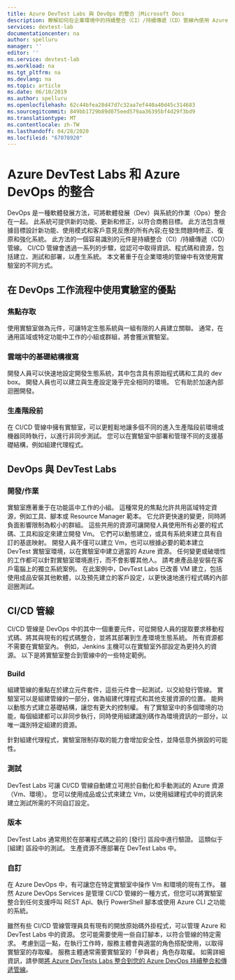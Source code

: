 ```yaml
---
title: Azure DevTest Labs 與 DevOps 的整合 |Microsoft Docs
description: 瞭解如何在企業環境中的持續整合（CI）/持續傳遞（CD）管線內使用 Azure DevTest Labs 的實驗室。
services: devtest-lab
documentationcenter: na
author: spelluru
manager: ''
editor: ''
ms.service: devtest-lab
ms.workload: na
ms.tgt_pltfrm: na
ms.devlang: na
ms.topic: article
ms.date: 06/10/2019
ms.author: spelluru
ms.openlocfilehash: 62c44bfea28d47d7c32aa7ef440a40d45c314683
ms.sourcegitcommit: 849bb1729b89d075eed579aa36395bf4d29f3bd9
ms.translationtype: MT
ms.contentlocale: zh-TW
ms.lasthandoff: 04/28/2020
ms.locfileid: "67078920"
---
```

# <a name="integration-of-azure-devtest-labs-and-azure-devops"></a>Azure DevTest Labs 和 Azure DevOps 的整合
DevOps 是一種軟體發展方法，可將軟體發展（Dev）與系統的作業（Ops）整合在一起。 此系統可提供新的功能、更新和修正，以符合商務目標。 此方法包含根據目標設計新功能、使用模式和客戶意見反應的所有內容;在發生問題時修正、復原和強化系統。 此方法的一個容易識別的元件是持續整合（CI）/持續傳遞（CD）管線。 CI/CD 管線會透過一系列的步驟，從認可中取得資訊、程式碼和資源，包括建立、測試和部署，以產生系統。 本文著重于在企業環境的管線中有效使用實驗室的不同方式。 

## <a name="benefits-of-using-labs-in-devops-workflow"></a>在 DevOps 工作流程中使用實驗室的優點 

### <a name="focused-access"></a>焦點存取 
使用實驗室做為元件，可讓特定生態系統與一組有限的人員建立關聯。 通常，在通用區域或特定功能中工作的小組或群組，將會獲派實驗室。   

### <a name="infrastructure-replication-in-the-cloud"></a>雲端中的基礎結構複寫 
開發人員可以快速地設定開發生態系統，其中包含具有原始程式碼和工具的 dev box。 開發人員也可以建立與生產設定幾乎完全相同的環境。 它有助於加速內部迴圈開發。 

### <a name="pre-production"></a>生產階段前 
在 CI/CD 管線中擁有實驗室，可以更輕鬆地讓多個不同的進入生產階段前環境或機器同時執行，以進行非同步測試。 您可以在實驗室中部署和管理不同的支援基礎結構，例如組建代理程式。 

## <a name="devops-with-devtest-labs"></a>DevOps 與 DevTest Labs 

### <a name="development--operation"></a>開發/作業 
實驗室應著重于在功能區中工作的小組。 這種常見的焦點允許共用區域特定資源，例如工具、腳本或 Resource Manager 範本。 它允許更快速的變更，同時將負面影響限制為較小的群組。 這些共用的資源可讓開發人員使用所有必要的程式碼、工具和設定來建立開發 Vm。 它們可以動態建立，或具有系統來建立具有自訂的基底映射。 開發人員不僅可以建立 Vm，也可以根據必要的範本建立 DevTest 實驗室環境，以在實驗室中建立適當的 Azure 資源。 任何變更或破壞性的工作都可以針對實驗室環境進行，而不會影響其他人。 請考慮產品是安裝在客戶電腦上的獨立系統案例。 在此案例中，DevTest Labs 已改善 VM 建立，包括使用成品安裝其他軟體，以及預先建立的客戶設定，以更快速地進行程式碼的內部迴圈測試。 
  
## <a name="cicd-pipeline"></a>CI/CD 管線 
CI/CD 管線是 DevOps 中的其中一個重要元件，可從開發人員的提取要求移動程式碼、將其與現有的程式碼整合，並將其部署到生產環境生態系統。 所有資源都不需要在實驗室內。 例如，Jenkins 主機可以在實驗室外部設定為更持久的資源。 以下是將實驗室整合到管線中的一些特定範例。 

### <a name="build"></a>Build 
組建管線的重點在於建立元件套件，這些元件會一起測試，以交給發行管線。 實驗室可以是組建管線的一部分，做為組建代理程式和其他支援資源的位置。 能夠以動態方式建立基礎結構，讓您有更大的控制權。 有了實驗室中的多個環境的功能，每個組建都可以非同步執行，同時使用組建識別碼作為環境資訊的一部分，以唯一識別特定組建的資源。   

針對組建代理程式，實驗室限制存取的能力會增加安全性，並降低意外損毀的可能性。  

### <a name="test"></a>測試 
DevTest Labs 可讓 CI/CD 管線自動建立可用於自動化和手動測試的 Azure 資源（Vm、環境）。 您可以使用成品或公式來建立 Vm，以使用組建程式中的資訊來建立測試所需的不同自訂設定。   

### <a name="release"></a>版本 
DevTest Labs 通常用於在部署程式碼之前的 [發行] 區段中進行驗證。 這類似于 [組建] 區段中的測試。 生產資源不應部署在 DevTest Labs 中。 

### <a name="customization"></a>自訂 
在 Azure DevOps 中，有可讓您在特定實驗室中操作 Vm 和環境的現有工作。 雖然 Azure DevOps Services 是管理 CI/CD 管線的一種方式，但您可以將實驗室整合到任何支援呼叫 REST Api、執行 PowerShell 腳本或使用 Azure CLI 之功能的系統。 

雖然有些 CI/CD 管線管理員具有現有的開放原始碼外掛程式，可以管理 Azure 和 DevTest Labs 中的資源。 您可能需要使用一些自訂腳本，以符合管線的特定需求。  考慮到這一點，在執行工作時，服務主體會與適當的角色搭配使用，以取得實驗室的存取權。 服務主體通常需要實驗室的「參與者」角色存取權。 如需詳細資訊，請參閱[將 Azure DevTests Labs 整合到您的 Azure DevOps 持續整合和傳遞管線](devtest-lab-integrate-ci-cd-vsts.md)。 
 